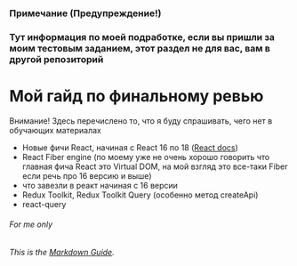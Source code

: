 ### Примечание (Предупреждение!)
### Тут информация по моей подработке, если вы пришли за моим тестовым заданием, этот раздел не для вас, вам в другой репозиторий

# Мой гайд по финальному ревью

Внимание! Здесь перечислено то, что я буду спрашивать, чего нет в обучающих материалах

- Новые фичи React, начиная с React 16 по 18 ([React docs](https://reactjs.org/docs/))
- React Fiber engine (по моему уже не очень хорошо говорить что главная фича React это Virtual DOM, на мой взгляд это все-таки Fiber если речь про 16 версию и выше)
- что завезли в реакт начиная с 16 версии
- Redux Toolkit, Redux Toolkit Query (особенно метод createApi)
- react-query

###### For me only
###### This is the *[Markdown Guide](https://www.markdownguide.org)*.
